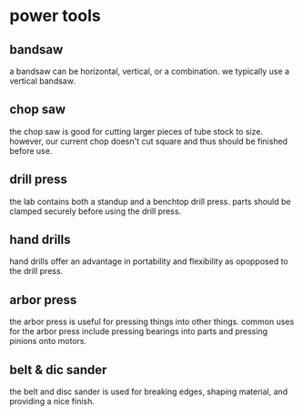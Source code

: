 # power tools

## bandsaw

a bandsaw can be horizontal, vertical, or a combination. we typically use a vertical bandsaw.

## chop saw

the chop saw is good for cutting larger pieces of tube stock to size. however, our current chop doesn't cut square and thus should be finished before use.

## drill press

the lab contains both a standup and a benchtop drill press. parts should be clamped securely before using the drill press. 

## hand drills

hand drills offer an advantage in portability and flexibility as opopposed to the drill press. 

## arbor press

the arbor press is useful for pressing things into other things. common uses for the arbor press include pressing bearings into parts and pressing pinions onto motors.

## belt & dic sander

the belt and disc sander is used for breaking edges, shaping material, and providing a nice finish.